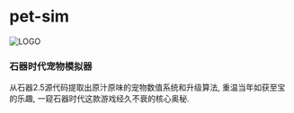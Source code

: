 # pet-sim
![LOGO](https://upload.wikimedia.org/wikipedia/zh/e/e1/STONEAGE_ICON.GIF)

### 石器时代宠物模拟器

从石器2.5源代码提取出原汁原味的宠物数值系统和升级算法, 重温当年如获至宝的乐趣, 一窥石器时代这款游戏经久不衰的核心奥秘. 
